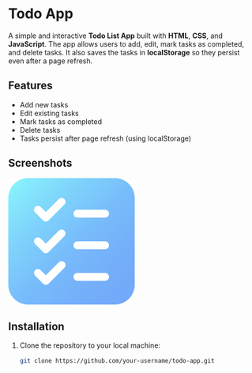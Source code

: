 # Todo App

A simple and interactive **Todo List App** built with **HTML**, **CSS**, and **JavaScript**. The app allows users to add, edit, mark tasks as completed, and delete tasks. It also saves the tasks in **localStorage** so they persist even after a page refresh.

## Features

- Add new tasks
- Edit existing tasks
- Mark tasks as completed
- Delete tasks
- Tasks persist after page refresh (using localStorage)

## Screenshots

![Todo App Screenshot](/logo.png)

## Installation

1. Clone the repository to your local machine:
   ```bash
   git clone https://github.com/your-username/todo-app.git
